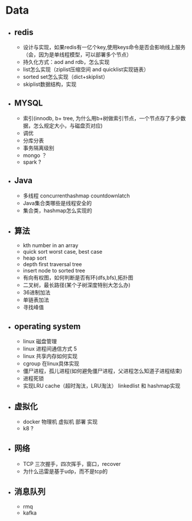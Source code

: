 # Data
+ ##  redis 
  * 设计与实现，如果redis有一亿个key,使用keys命令是否会影响线上服务（会，因为是单线程模型，可以部署多个节点）
  * 持久化方式：aod and rdb，怎么实现
  * list怎么实现（ziplist压缩空间 and quicklist实现链表）
  * sorted set怎么实现（dict+skiplist）
  * skiplist数据结构，实现
  
+ ## MYSQL 
  * 索引(innodb, b+ tree, 为什么用b+树做索引节点，一个节点存了多少数据，怎么规定大小，与磁盘页对应)
  * 调优
  * 分库分表
  * 事务隔离级别
  * mongo ？
  * spark ?

+ ## Java
  * 多线程 concurrenthashmap countdownlatch
  * Java集合类哪些是线程安全的
  * 集合类，hashmap怎么实现的

+ ## 算法
  * kth number in an array
  * quick sort worst case, best case
  * heap sort
  * depth first traversal tree
  * insert node to sorted tree 
  * 有向有权图，如何判断是否有环(dfs,bfs),拓扑图
  * 二叉树，最长路径(某个子树深度特别大怎么办)
  * 36进制加法
  * 单链表加法
  * 寻找峰值

+ ## operating system
  * linux 磁盘管理
  * linux 进程间通信方式 5
  * linux 共享内存如何实现
  * cgroup 在linux具体实现
  * 僵尸进程，孤儿进程(如何避免僵尸进程，父进程怎么知道子进程结束)
  * 进程死锁
  * 实现LRU cache（超时淘汰，LRU淘汰） linkedlist 和 hashmap实现

+ ## 虚拟化
  * docker 物理机 虚拟机 部署 实现
  * k8 ?

+ ## 网络
  * TCP 三次握手，四次挥手，窗口，recover
  * 为什么迅雷是基于udp，而不是tcp的

+ ## 消息队列
  * rmq
  * kafka



